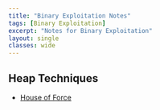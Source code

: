 ```yaml
---
title: "Binary Exploitation Notes"
tags: [Binary Exploitation]
excerpt: "Notes for Binary Exploitation"
layout: single
classes: wide
--- 
```


## Heap Techniques
* [House of Force](/House-of-Force/)

